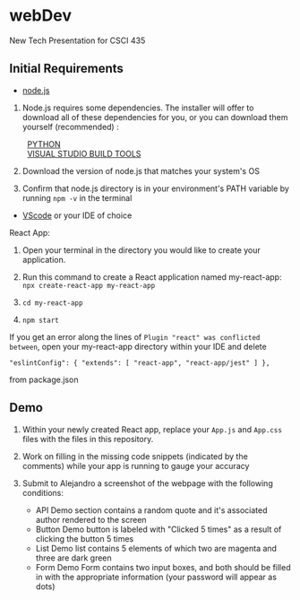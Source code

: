 # webDev
New Tech Presentation for CSCI 435

## Initial Requirements

- [node.js](https://nodejs.org/en/download)

1. Node.js requires some dependencies. The installer will offer to download all of these dependencies for you, or you can download them yourself (recommended) :

&emsp;&emsp; [PYTHON](https://www.python.org/downloads/)  
&emsp;&emsp; [VISUAL STUDIO BUILD TOOLS](https://visualstudio.microsoft.com/downloads/#build-tools-for-visual-studio-2022) 

2. Download the version of node.js that matches your system's OS

3. Confirm that node.js directory is in your environment's PATH variable by running `npm -v` in the terminal

- [VScode](https://code.visualstudio.com/) or your IDE of choice

React App:

1. Open your terminal in the directory you would like to create your application.

2. Run this command to create a React application named my-react-app: `npx create-react-app my-react-app`

3. `cd my-react-app`

4. `npm start`

If you get an error along the lines of `Plugin "react" was conflicted between`, open your my-react-app directory within your IDE and delete

`"eslintConfig": {
    "extends": [
      "react-app",
      "react-app/jest"
    ]
  },`

  from package.json

  ## Demo

  1. Within your newly created React app, replace your `App.js` and `App.css` files with the files in this repository.

  2. Work on filling in the missing code snippets (indicated by the comments) while your app is running to gauge your accuracy

  3. Submit to Alejandro a screenshot of the webpage with the following conditions:

     - API Demo section contains a random quote and it's associated author rendered to the screen
     - Button Demo button is labeled with "Clicked 5 times" as a result of clicking the button 5 times
     - List Demo list contains 5 elements of which two are magenta and three are dark green
     - Form Demo Form contains two input boxes, and both should be filled in with the appropriate information (your password will appear as dots)
